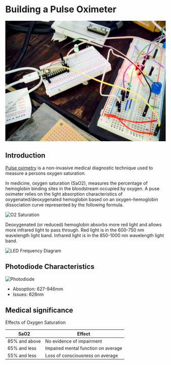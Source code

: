 Building a Pulse Oximeter
=========================

![Demo Pulse Oximeter][cover]

Introduction
------------

[Pulse oximetry] is a non-invasive medical diagnostic technique used to measure a persons oxygen saturation.

In medicine, oxygen saturation (SaO2), measures the percentage of hemoglobin
binding sites in the bloodstream occupied by oxygen.
A puse oximeter relies on the light absorption characteristics of oxygenated/deoxygenated hemoglobin based on an oxygen-hemoglobin dissociation curve represented by the following formula.

![O2 Saturation][heme]

Deoxygenated (or reduced) hemoglobin absorbs more red light and allows more infrared light to pass through.
Red light is in the 600-750 nm wavelength light band. Infrared light is in the 850-1000 nm wavelength light band.

![LED Frequency Diagram][LEDChart]


Photodiode Characteristics
---------------

![Photodiode][Photodiode]

-   Absoption: 627-946mm
-   Issues: 628nm

Medical significance
--------------------

Effects of Oxygen Saturation

| SaO2          | Effect                              |
|---------------|-------------------------------------|
| 85% and above | No evidence of impairment           |
| 65% and less  | Impaired mental function on average |
| 55% and less  | Loss of consciousness on average    |


[cover]:          images/cover.jpg
[Pulse oximetry]: http://en.wikipedia.org/wiki/Pulse_oximetry
[heme]:           http://upload.wikimedia.org/math/2/3/b/23b71ed0aaf0c57ecfc3c1dddf7ff5f1.png
[LEDChart]:       http://www.oximetry.org/IMAGES/cpo.gif
[Photodiode]:     http://www.learningaboutelectronics.com/images/photodiodesymbol.png
